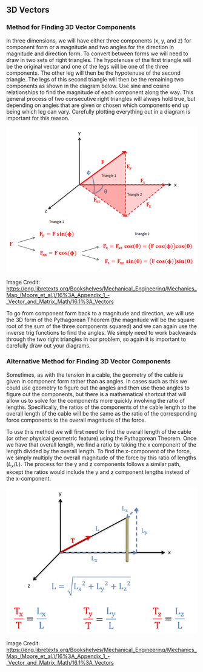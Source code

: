 ## 3D Vectors

### Method for Finding 3D Vector Components

In three dimensions, we will have either three components (x, y, and z) for component form or a magnitude and two angles for the direction in magnitude and direction form. To convert between forms we will need to draw in two sets of right triangles. The hypotenuse of the first triangle will be the original vector and one of the legs will be one of the three components. The other leg will then be the hypotenuse of the second triangle. The legs of this second triangle will then be the remaining two components as shown in the diagram below. Use sine and cosine relationships to find the magnitude of each component along the way. This general process of two consecutive right triangles will always hold true, but depending on angles that are given or chosen which components end up being which leg can vary. Carefully plotting everything out in a diagram is important for this reason.

![3D vector components](images/3D-vector-components.png)

Image Credit: https://eng.libretexts.org/Bookshelves/Mechanical_Engineering/Mechanics_Map_(Moore_et_al.)/16%3A_Appendix_1_-_Vector_and_Matrix_Math/16.1%3A_Vectors

To go from component form back to a magnitude and direction, we will use the 3D form of the Pythagorean Theorem (the magnitude will be the square root of the sum of the three components squared) and we can again use the inverse trig functions to find the angles. We simply need to work backwards through the two right triangles in our problem, so again it is important to carefully draw out your diagrams.

### Alternative Method for Finding 3D Vector Components

Sometimes, as with the tension in a cable, the geometry of the cable is given in component form rather than as angles. In cases such as this we could use geometry to figure out the angles and then use those angles to figure out the components, but there is a mathematical shortcut that will allow us to solve for the components more quickly involving the ratio of lengths. Specifically, the ratios of the components of the cable length to the overall length of the cable will be the same as the ratio of the corresponding force components to the overall magnitude of the force.

To use this method we will first need to find the overall length of the cable (or other physical geometric feature) using the Pythagorean Theorem. Once we have that overall length, we find a ratio by taking the x component of the length divided by the overall length. To find the x-component of the force, we simply multiply the overall magnitude of the force by this ratio of lengths ($L_x/L$). The process for the y and z components follows a similar path, except the ratios would include the y and  z component lengths instead of the x-component.

![3D vector components 2](images/3D-vector-components2.png)

Image Credit: https://eng.libretexts.org/Bookshelves/Mechanical_Engineering/Mechanics_Map_(Moore_et_al.)/16%3A_Appendix_1_-_Vector_and_Matrix_Math/16.1%3A_Vectors
